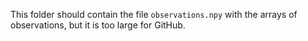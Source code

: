 This folder should contain the file `observations.npy`
with the arrays of observations,
but it is too large for GitHub.
